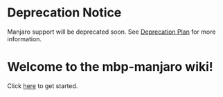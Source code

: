 # Deprecation Notice

Manjaro support will be deprecated soon. See [Deprecation Plan](https://wiki.t2linux.org/distributions/manjaro/deprecation) for more information.

# Welcome to the mbp-manjaro wiki!

Click [here](https://wiki.t2linux.org/distributions/manjaro/installation/) to get started.
